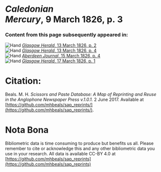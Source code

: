 # *Caledonian Mercury*, 9 March 1826, p. 3  
  
### Content from this page subsequently appeared in:  
![Hand](http://scissorsandpaste.net/wp-content/uploads/2017/06/smallhandpointer.png) [*Glasgow Herald*, 13 March 1826, p. 2](https://mhbeals.github.io/sap_html/Glasgow-Herald/Glasgow-Herald-13-March-1826-p-2)  
![Hand](http://scissorsandpaste.net/wp-content/uploads/2017/06/smallhandpointer.png) [*Glasgow Herald*, 13 March 1826, p. 4](https://mhbeals.github.io/sap_html/Glasgow-Herald/Glasgow-Herald-13-March-1826-p-4)  
![Hand](http://scissorsandpaste.net/wp-content/uploads/2017/06/smallhandpointer.png) [*Aberdeen Journal*, 15 March 1826, p. 4](https://mhbeals.github.io/sap_html/Aberdeen-Journal/Aberdeen-Journal-15-March-1826-p-4)  
![Hand](http://scissorsandpaste.net/wp-content/uploads/2017/06/smallhandpointer.png) [*Glasgow Herald*, 17 March 1826, p. 1](https://mhbeals.github.io/sap_html/Glasgow-Herald/Glasgow-Herald-17-March-1826-p-1)  


# Citation: 

Beals. M. H. *Scissors and Paste Database: A Map of Reprinting and Reuse in the Anglophone Newspaper Press v.1.0.1.* 2 June 2017. Available at [https://github.com/mhbeals/sap_reprints/](https://github.com/mhbeals/sap_reprints/). 

# Nota Bona

Bibliometric data is time consuming to produce but benefits us all. Please remember to cite or acknowledge this and any other bibliometric data you use in your research. All data is available CC-BY 4.0 at [https://github.com/mhbeals/sap_reprints](https://github.com/mhbeals/sap_reprints)